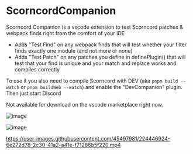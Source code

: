 # ScorncordCompanion

Scorncord Companion is a vscode extension to test Scorncord patches & webpack finds right from the comfort of your IDE

- Adds "Test Find" on any webpack finds that will test whether your filter finds exactly one module (and not more or none)
- Adds "Test Patch" on any patches you define in definePlugin() that will test that your find is unique and your match and replace works and compiles correctly

To use it you also need to compile Scorncord with DEV (aka `pnpm build --watch` or `pnpm buildWeb --watch`) and enable the  "DevCompanion" plugin. Then just start Discord

Not available for download on the vscode marketplace right now.
<!--[Download on the vscode marketplace](https://marketplace.visualstudio.com/items?itemName=Vendicated.vencord-companion)-->

![image](https://user-images.githubusercontent.com/45497981/224365555-60e968a1-d2d0-4aee-b29b-e5714273682c.png)

![image](https://user-images.githubusercontent.com/45497981/224377149-b1569eac-9411-4f55-849a-950ba5b06f37.png)


https://user-images.githubusercontent.com/45497981/224446924-6e272d78-2c30-41a2-a41e-f71286b5f220.mp4

